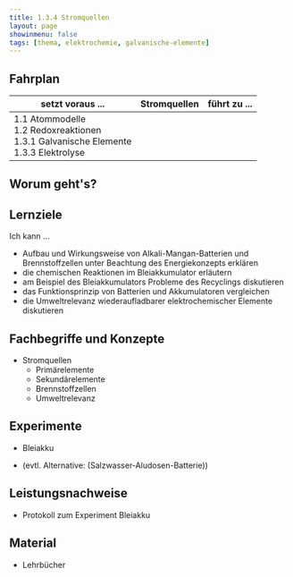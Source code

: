 ```yaml
---
title: 1.3.4 Stromquellen
layout: page
showinmenu: false
tags: [thema, elektrochemie, galvanische-elemente]
---
```


## Fahrplan

| setzt voraus ... | Stromquellen | führt zu ... |
| ---              | ---       | ---          |
| 1.1 Atommodelle<br />1.2 Redoxreaktionen<br />1.3.1 Galvanische Elemente<br />1.3.3 Elektrolyse | | |

## Worum geht's?

## Lernziele

Ich kann ...

- Aufbau und Wirkungsweise von Alkali-Mangan-Batterien und Brennstoffzellen unter Beachtung des Energiekonzepts erklären
- die chemischen Reaktionen im Bleiakkumulator erläutern
- am Beispiel des Bleiakkumulators Probleme des Recyclings diskutieren
- das Funktionsprinzip von Batterien und Akkumulatoren vergleichen
- die Umweltrelevanz wiederaufladbarer elektrochemischer Elemente diskutieren

## Fachbegriffe und Konzepte

- Stromquellen
	- Primärelemente
	- Sekundärelemente
	- Brennstoffzellen
	- Umweltrelevanz

## Experimente

- Bleiakku

- (evtl. Alternative: (Salzwasser-Aludosen-Batterie))

## Leistungsnachweise

- Protokoll zum Experiment Bleiakku

## Material

- Lehrbücher


    

